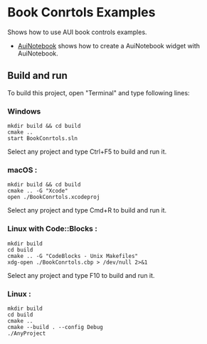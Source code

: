 # Book Conrtols Examples

Shows how to use AUI book controls examples.

* [AuiNotebook](AuiNotebook/README.md) shows how to create a AuiNotebook widget with AuiNotebook.

## Build and run

To build this project, open "Terminal" and type following lines:

### Windows
``` shell
mkdir build && cd build
cmake ..
start BookConrtols.sln
```

Select any project and type Ctrl+F5 to build and run it.

### macOS :

``` shell
mkdir build && cd build
cmake .. -G "Xcode"
open ./BookConrtols.xcodeproj
```

Select any project and type Cmd+R to build and run it.

### Linux with Code::Blocks :

``` shell
mkdir build
cd build
cmake .. -G "CodeBlocks - Unix Makefiles"
xdg-open ./BookConrtols.cbp > /dev/null 2>&1
```

Select any project and type F10 to build and run it.

### Linux :

``` shell
mkdir build
cd build
cmake ..
cmake --build . --config Debug
./AnyProject
```

